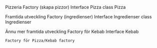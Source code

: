﻿Pizzeria
	Factory (skapa pizzor)
	Interface Pizza
	class Pizza
	

Framtida utveckling
	Factory (ingredienser)
	Interface Ingredienser
	class Ingredienser

Ännu mer framtida utveckling
	Factory för Kebab
	Interface Kebab

	Factory för Pizza/Kebab factory
